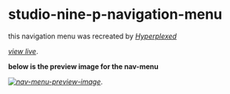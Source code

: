 # studio-nine-p-navigation-menu

this navigation menu was recreated by *[Hyperplexed](https://www.youtube.com/@Hyperplexed)*

*[view live](https://emma11111010100.github.io/studio-nine-p-navigation-menu/)*.

__below is the preview image for the nav-menu__

*[![nav-menu-preview-image](https://github.com/emma11111010100/studio-nine-p-navigation-menu/blob/main/studio9p-nav.png)](https://emma11111010100.github.io/studio-nine-p-navigation-menu/)*.
